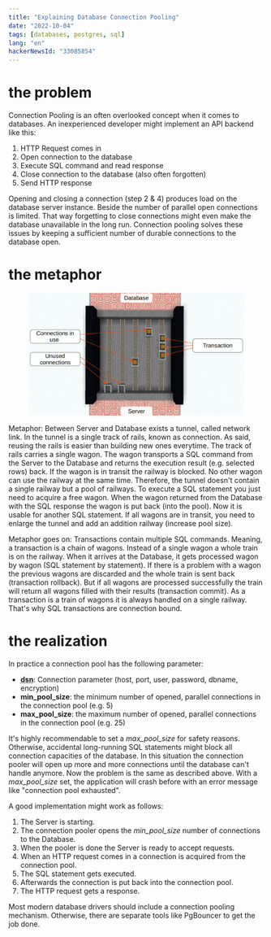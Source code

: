 ```yaml
---
title: "Explaining Database Connection Pooling"
date: "2022-10-04"
tags: [databases, postgres, sql]
lang: "en"
hackerNewsId: "33085854"
---
```


# the problem

Connection Pooling is an often overlooked concept when it comes to databases. An inexperienced developer might implement an API backend like this:

1. HTTP Request comes in
2. Open connection to the database
3. Execute SQL command and read response
4. Close connection to the database (also often forgotten)
5. Send HTTP response

Opening and closing a connection (step 2 & 4) produces load on the database server instance. Beside the number of parallel open connections is limited. That way forgetting to close connections might even make the database unavailable in the long run. Connection pooling solves these issues by keeping a sufficient number of durable connections to the database open.

# the metaphor

 <figure>
  <img src="metaphor.png" alt="metaphor visualization" style="max-height: 375px;">
</figure> 

Metaphor: Between Server and Database exists a tunnel, called network link. In the tunnel is a single track of rails, known as connection. As said, reusing the rails is easier than building new ones everytime. The track of rails carries a single wagon. The wagon transports a SQL command from the Server to the Database and returns the execution result (e.g. selected rows) back. If the wagon is in transit the railway is blocked. No other wagon can use the railway at the same time. Therefore, the tunnel doesn't contain a single railway but a pool of railways. To execute a SQL statement you just need to acquire a free wagon. When the wagon returned from the Database with the SQL response the wagon is put back (into the pool). Now it is usable for another SQL statement. If all wagons are in transit, you need to enlarge the tunnel and add an addition railway (increase pool size).

Metaphor goes on: Transactions contain multiple SQL commands. Meaning, a transaction is a chain of wagons. Instead of a single wagon a whole train is on the railway. When it arrives at the Database, it gets processed wagon by wagon (SQL statement by statement). If there is a problem with a wagon the previous wagons are discarded and the whole train is sent back (transaction rollback). But if all wagons are processed successfully the train will return all wagons filled with their results (transaction commit). As a transaction is a train of wagons it is always handled on a single railway. That's why SQL transactions are connection bound.

# the realization

In practice a connection pool has the following parameter:

* **<abbr title="Data Source Name">dsn</abbr>**: Connection parameter (host, port, user, password, dbname, encryption)
* **min_pool_size**: the minimum number of opened, parallel connections in the connection pool (e.g. 5)
* **max_pool_size**: the maximum number of opened, parallel connections in the connection pool (e.g. 25)

It's highly recommendable to set a *max_pool_size* for safety reasons. Otherwise, accidental long-running SQL statements might block all connection capacities of the database. In this situation the connection pooler will open up more and more connections until the database can't handle anymore. Now the problem is the same as described above. With a *max_pool_size* set, the application will crash before with an error message like "connection pool exhausted".

A good implementation might work as follows:

1. The Server is starting.
2. The connection pooler opens the *min_pool_size* number of connections to the Database.
3. When the pooler is done the Server is ready to accept requests.
4. When an HTTP request comes in a connection is acquired from the connection pool.
5. The SQL statement gets executed.
6. Afterwards the connection is put back into the connection pool.
7. The HTTP request gets a response.

Most modern database drivers should include a connection pooling mechanism. Otherwise, there are separate tools like PgBouncer to get the job done.
